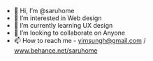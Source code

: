 - 👋 Hi, I’m @saruhome
- 👀 I’m interested in Web design
- 🌱 I’m currently learning UX design
- 💞️ I’m looking to collaborate on Anyone
- 📫 How to reach me - yimsungh@gmail.com / www.behance.net/saruhome

<!---
saruhome/saruhome is a ✨ special ✨ repository because its `README.md` (this file) appears on your GitHub profile.
You can click the Preview link to take a look at your changes.
--->
